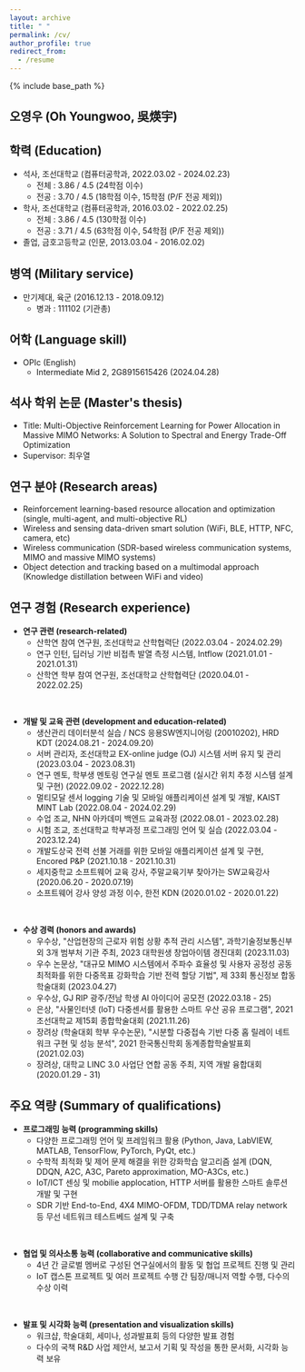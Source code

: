 ```yaml
---
layout: archive
title: " "
permalink: /cv/
author_profile: true
redirect_from:
  - /resume
---
```


{% include base_path %}

오영우 (Oh Youngwoo, 吳煐宇)
---

<!-- 경력 (Work experience) -->

학력 (Education)
---
* 석사, 조선대학교 (컴퓨터공학과, 2022.03.02 - 2024.02.23)
  * 전체 : 3.86 / 4.5 (24학점 이수)
  * 전공 : 3.70 / 4.5 (18학점 이수, 15학점 (P/F 전공 제외))
* 학사, 조선대학교 (컴퓨터공학과, 2016.03.02 - 2022.02.25)
  * 전체 : 3.86 / 4.5 (130학점 이수)
  * 전공 : 3.71 / 4.5 (63학점 이수, 54학점 (P/F 전공 제외))
* 졸업, 금호고등학교 (인문, 2013.03.04 - 2016.02.02)

병역 (Military service)
---
* 만기제대, 육군 (2016.12.13 - 2018.09.12)
  * 병과 : 111102 (기관총)

어학 (Language skill)
---
* OPIc (English)
  * Intermediate Mid 2, 2G8915615426 (2024.04.28)

석사 학위 논문 (Master's thesis)
---
* Title: Multi-Objective Reinforcement Learning for Power Allocation in Massive MIMO Networks: A Solution to Spectral and Energy Trade-Off Optimization
* Supervisor: 최우열

연구 분야 (Research areas)
---
* Reinforcement learning-based resource allocation and optimization (single, multi-agent, and multi-objective RL)
* Wireless and sensing data-driven smart solution (WiFi, BLE, HTTP, NFC, camera, etc)
* Wireless communication (SDR-based wireless communication systems, MIMO and massive MIMO systems)
* Object detection and tracking based on a multimodal approach (Knowledge distillation between WiFi and video)

연구 경험 (Research experience)
---
* **연구 관련 (research-related)**
  * 산학연 참여 연구원, 조선대학교 산학협력단 (2022.03.04 - 2024.02.29)
  * 연구 인턴, 딥러닝 기반 비접촉 발열 측정 시스템, Intflow (2021.01.01 - 2021.01.31)
  * 산학연 학부 참여 연구원, 조선대학교 산학협력단 (2020.04.01 - 2022.02.25)
<br>

* **개발 및 교육 관련 (development and education-related)**
  * 생산관리 데이터분석 실습 / NCS 응용SW엔지니어링 (20010202), HRD KDT (2024.08.21 - 2024.09.20)
  * 서버 관리자, 조선대학교 EX-online judge (OJ) 시스템 서버 유지 및 관리 (2023.03.04 - 2023.08.31)
  * 연구 멘토, 학부생 멘토링 연구실 멘토 프로그램 (실시간 위치 추정 시스템 설계 및 구현) (2022.09.02 - 2022.12.28)
  * 멀티모달 센서 logging 기술 및 모바일 애플리케이션 설계 및 개발, KAIST MINT Lab (2022.08.04 - 2024.02.29)
  * 수업 조교, NHN 아카데미 백엔드 교육과정 (2022.08.01 - 2023.02.28)
  * 시험 조교, 조선대학교 학부과정 프로그래밍 언어 및 실습 (2022.03.04 - 2023.12.24)
  * 개발도상국 전력 선불 거래를 위한 모바일 애플리케이션 설계 및 구현, Encored P&P (2021.10.18 - 2021.10.31)​
  * 세지중학교 소프트웨어 교육 강사, 주말교육기부 찾아가는 SW교육강사 (2020.06.20 - 2020.07.19)
  * 소프트웨어 강사 양성 과정 이수, 한전 KDN (2020.01.02 - 2020.01.22)
<br>

* **수상 경력 (honors and awards)**
  * 우수상, "산업현장의 근로자 위험 상황 추적 관리 시스템", 과학기술정보통신부 외 3개 범부처 기관 주최, 2023 대학원생 창업아이템 경진대회 (2023.11.03)
  * 우수 논문상, "대규모 MIMO 시스템에서 주파수 효율성 및 사용자 공정성 공동 최적화를 위한 다중목표 강화학습 기반 전력 할당 기법", 제 33회 통신정보 합동학술대회 (2023.04.27)
  * 우수상, GJ RIP 광주/전남 학생 AI 아이디어 공모전 (2022.03.18 - 25)
  * 은상, "사물인터넷 (IoT) 다중센서를 활용한 스마트 우산 공유 프로그램", 2021 조선대학교 제15회 종합학술대회 (2021.11.26)
  * 장려상 (학술대회 학부 우수논문), "시분할 다중접속 기반 다중 홉 릴레이 네트워크 구현 및 성능 분석", 2021 한국통신학회 동계종합학술발표회 (2021.02.03)
  * 장려상, 대학교 LINC 3.0 사업단 연합 공동 주최, 지역 개발 융합대회 (2020.01.29 - 31)

주요 역량 (Summary of qualifications)
---
* **프로그래밍 능력 (programming skills)**
  * 다양한 프로그래밍 언어 및 프레임워크 활용 (Python, Java, LabVIEW, MATLAB, TensorFlow, PyTorch, PyQt, etc.)
  * 수학적 최적화 및 제어 문제 해결을 위한 강화학습 알고리즘 설계 (DQN, DDQN, A2C, A3C, Pareto approximation, MO-A3Cs, etc.)
  * IoT/ICT 센싱 및 mobilie applocation, HTTP 서버를 활용한 스마트 솔루션 개발 및 구현
  * SDR 기반 End-to-End, 4X4 MIMO-OFDM, TDD/TDMA relay network 등 무선 네트워크 테스트베드 설계 및 구축
<br>

* **협업 및 의사소통 능력 (collaborative and communicative skills)**
  * 4년 간 글로벌 멤버로 구성된 연구실에서의 활동 및 협업 프로젝트 진행 및 관리
  * IoT 캡스톤 프로젝트 및 여러 프로젝트 수행 간 팀장/매니저 역할 수행, 다수의 수상 이력
<br>

* **발표 및 시각화 능력 (presentation and visualization skills)**
  * 워크샵, 학술대회, 세미나, 성과발표회 등의 다양한 발표 경험
  * 다수의 국책 R&D 사업 제안서, 보고서 기획 및 작성을 통한 문서화, 시각화 능력 보유

<!-- 소속 학회 (Professional memberships)
---
  * graduate student member, IEEE (2021 ~ present)
  * 학생회원, 한국전자파학회 (2021 ~ present)
  * 학생회원, 한국통신학회 (2020 ~ present)
  * 학생회원, 대한전자공학회 (2020 ~ present)
  * 학생회원, 한국스마트미디어학회 (2020 ~ present) -->

<!-- <embed src="{{ site.baseurl }}/files/mycv.pdf" width="600" height="700" type='application/pdf'> -->

<!-- 자격증 (Certifications)
---
  * 정보처리기사
  * 언플러그드코딩지도사 1급
  * 인성코딩지도사
  * AICE Associate
  * 한국사 2급 -->